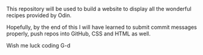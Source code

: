 This repository will be used to build a website to display all the wonderful recipes provided by Odin.

Hopefully, by the end of this I will have learned to submit commit messages properly, push repos into GitHub, CSS and HTML as well.

Wish me luck coding G-d